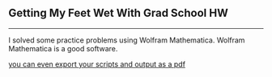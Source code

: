 ## Getting My Feet Wet With Grad School HW

---
I solved some practice problems using Wolfram Mathematica. Wolfram Mathematica is a good software.

[you can even export your scripts and output as a pdf](https://yngsblv.github.io/_includes/HW0_TimThompson.pdf)
